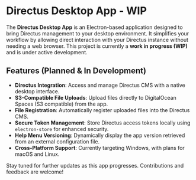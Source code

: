 # Directus Desktop App - WIP

The **Directus Desktop App** is an Electron-based application designed to bring Directus management to your desktop environment. It simplifies your workflow by allowing direct interaction with your Directus instance without needing a web browser. This project is currently a **work in progress (WIP)** and is under active development.

## Features (Planned & In Development)

- **Directus Integration**: Access and manage Directus CMS with a native desktop interface.
- **S3-Compatible File Uploads**: Upload files directly to DigitalOcean Spaces (S3 compatible) from the app.
- **File Registration**: Automatically register uploaded files into the Directus CMS.
- **Secure Token Management**: Store Directus access tokens locally using `electron-store` for enhanced security.
- **Help Menu Versioning**: Dynamically display the app version retrieved from an external configuration file.
- **Cross-Platform Support**: Currently targeting Windows, with plans for macOS and Linux.

Stay tuned for further updates as this app progresses. Contributions and feedback are welcome!
